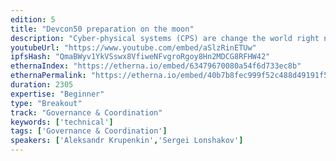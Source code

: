 ```yaml
---
edition: 5
title: "Devcon50 preparation on the moon"
description: "Cyber-physical systems (CPS) are change the world right now. Thousands of robots makes billions useful things every day. The power of Ethereum is lifting computing to decentralized world. Robonomics Network as L2 solution use Ethereum to control CPS over the world. Most efficient mechanism for this purpose is open market for service-oriented systems. On this workshop participants will try to build space station using autonomous robots on the moon."
youtubeUrl: "https://www.youtube.com/embed/aSlzRinETUw"
ipfsHash: "QmaBWyv1YkVSswx8VfiweNFvgroRgoy8Hn2MDCG8RFHW42"
ethernaIndex: "https://etherna.io/embed/63479670080a54f6d733ec8b"
ethernaPermalink: "https://etherna.io/embed/40b7b8fec999f52c488d49191f5d8fadd8b97c17aae30c986a045f1eb6087ffc"
duration: 2305
expertise: "Beginner"
type: "Breakout"
track: "Governance & Coordination"
keywords: ['technical']
tags: ['Governance & Coordination']
speakers: ['Aleksandr Krupenkin','Sergei Lonshakov']
---
```

